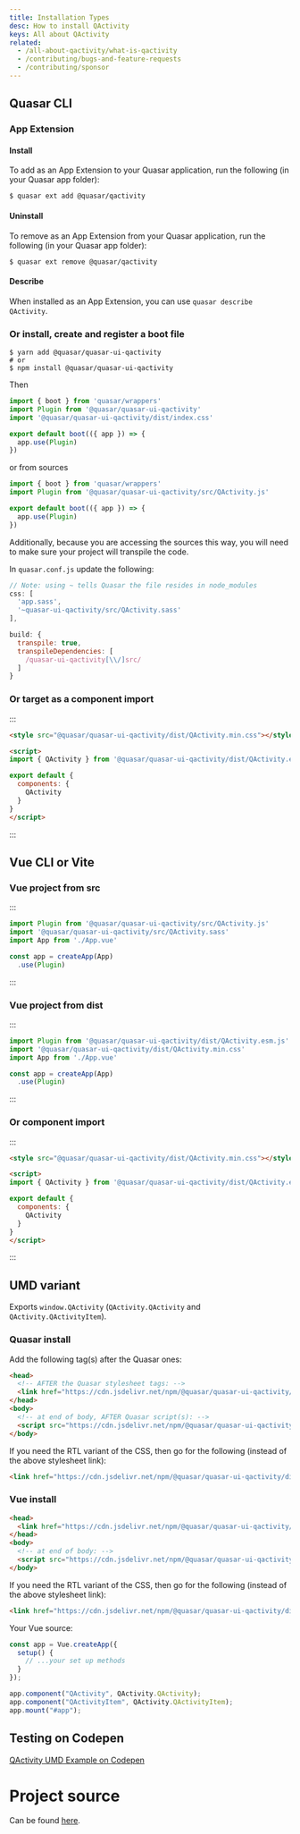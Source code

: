 ```yaml
---
title: Installation Types
desc: How to install QActivity
keys: All about QActivity
related:
  - /all-about-qactivity/what-is-qactivity
  - /contributing/bugs-and-feature-requests
  - /contributing/sponsor
---
```

## Quasar CLI

### App Extension

#### Install

To add as an App Extension to your Quasar application, run the following (in your Quasar app folder):
```
$ quasar ext add @quasar/qactivity
```

#### Uninstall

To remove as an App Extension from your Quasar application, run the following (in your Quasar app folder):
```
$ quasar ext remove @quasar/qactivity
```

#### Describe
When installed as an App Extension, you can use `quasar describe QActivity`.


### Or install, create and register a boot file

```
$ yarn add @quasar/quasar-ui-qactivity
# or
$ npm install @quasar/quasar-ui-qactivity
```

Then

```js
import { boot } from 'quasar/wrappers'
import Plugin from '@quasar/quasar-ui-qactivity'
import '@quasar/quasar-ui-qactivity/dist/index.css'

export default boot(({ app }) => {
  app.use(Plugin)
})
```

or from sources

```js
import { boot } from 'quasar/wrappers'
import Plugin from '@quasar/quasar-ui-qactivity/src/QActivity.js'

export default boot(({ app }) => {
  app.use(Plugin)
})
```

Additionally, because you are accessing the sources this way, you will need to make sure your project will transpile the code.

In `quasar.conf.js` update the following:
```js
// Note: using ~ tells Quasar the file resides in node_modules
css: [
  'app.sass',
  '~quasar-ui-qactivity/src/QActivity.sass'
],

build: {
  transpile: true,
  transpileDependencies: [
    /quasar-ui-qactivity[\\/]src/
  ]
}
```

### Or target as a component import

:::
```html
<style src="@quasar/quasar-ui-qactivity/dist/QActivity.min.css"></style>

<script>
import { QActivity } from '@quasar/quasar-ui-qactivity/dist/QActivity.esm.js'

export default {
  components: {
    QActivity
  }
}
</script>
```
:::

## Vue CLI or Vite
### Vue project from src

:::
```js
import Plugin from '@quasar/quasar-ui-qactivity/src/QActivity.js'
import '@quasar/quasar-ui-qactivity/src/QActivity.sass'
import App from './App.vue'

const app = createApp(App)
  .use(Plugin)
```
:::

### Vue project from dist

:::
```js
import Plugin from '@quasar/quasar-ui-qactivity/dist/QActivity.esm.js'
import '@quasar/quasar-ui-qactivity/dist/QActivity.min.css'
import App from './App.vue'

const app = createApp(App)
  .use(Plugin)
```
:::

### Or component import

:::
```html
<style src="@quasar/quasar-ui-qactivity/dist/QActivity.min.css"></style>

<script>
import { QActivity } from '@quasar/quasar-ui-qactivity/dist/QActivity.esm.js'

export default {
  components: {
    QActivity
  }
}
</script>
```
:::

## UMD variant

Exports `window.QActivity` (`QActivity.QActivity` and `QActivity.QActivityItem`).

### Quasar install

Add the following tag(s) after the Quasar ones:

```html
<head>
  <!-- AFTER the Quasar stylesheet tags: -->
  <link href="https://cdn.jsdelivr.net/npm/@quasar/quasar-ui-qactivity/dist/QActivity.min.css" rel="stylesheet" type="text/css">
</head>
<body>
  <!-- at end of body, AFTER Quasar script(s): -->
  <script src="https://cdn.jsdelivr.net/npm/@quasar/quasar-ui-qactivity/dist/QActivity.umd.min.js"></script>
</body>
```
If you need the RTL variant of the CSS, then go for the following (instead of the above stylesheet link):
```html
<link href="https://cdn.jsdelivr.net/npm/@quasar/quasar-ui-qactivity/dist/QActivity.rtl.min.css" rel="stylesheet" type="text/css">
```

### Vue install

```html
<head>
  <link href="https://cdn.jsdelivr.net/npm/@quasar/quasar-ui-qactivity/dist/QActivity.min.css" rel="stylesheet" type="text/css">
</head>
<body>
  <!-- at end of body: -->
  <script src="https://cdn.jsdelivr.net/npm/@quasar/quasar-ui-qactivity/dist/QActivity.umd.min.js"></script>
</body>
```
If you need the RTL variant of the CSS, then go for the following (instead of the above stylesheet link):
```html
<link href="https://cdn.jsdelivr.net/npm/@quasar/quasar-ui-qactivity/dist/QActivity.rtl.min.css" rel="stylesheet" type="text/css">
```

Your Vue source:
```js
const app = Vue.createApp({
  setup() {
    // ...your set up methods
  }
});

app.component("QActivity", QActivity.QActivity);
app.component("QActivityItem", QActivity.QActivityItem);
app.mount("#app");
```


## Testing on Codepen
[QActivity UMD Example on Codepen](https://codepen.io/Hawkeye64/pen/WNOMGBL)

# Project source
Can be found [here](https://github.com/quasarframework/quasar-ui-qactivity/tree/main).
